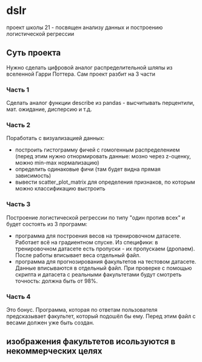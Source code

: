 # dslr
проект школы 21 - посвящен анализу данных и построению логистической регрессии

## Суть проекта
Нужно сделать цифровой аналог распределительной шляпы из вселенной Гарри Поттера. Сам проект разбит на 3 части

### Часть 1
Сделать аналог функции describe из pandas - высчитывать перцентили, мат. ожидание, дисперсию и т.д.

### Часть 2
Поработать с визуализацией данных:  
- построить гистограмму фичей с гомогенным распределением (перед этим нужно отнормировать данные: мозно через z-оценку, можно min-max нормализацию)
- определить одинаковые фичи (там будет видна прямая зависимость)
- вывести scatter_plot_matrix для определения признаков, по которым можно классификацию выстроить 

### Часть 3
Построение логистической регрессии по типу "один против всех" и будет состоять из 3 программ:
- программа для построения весов на тренировочном датасете. Работает всё на градиентном спуске. Из специфики: в тренировочном датасете есть пропуски - их пропускаем (дропаем). После работы вписывает веса отдельный файл.
- программа для прогнозирования факультетов на тестовом датасете. Данные вписываются в отдельный файл. При проверке с помощью скрипта и датасета с реальными факультетами будут смотреть точность: должна быть от 98%.

### Часть 4
Это бонус. Программа, которая по ответам пользователя предсказывает факультет, который подошёл бы ему. Перед этим файл с весами должен уже быть создан. 
## изображения факультетов исользуются в некоммерческих целях

